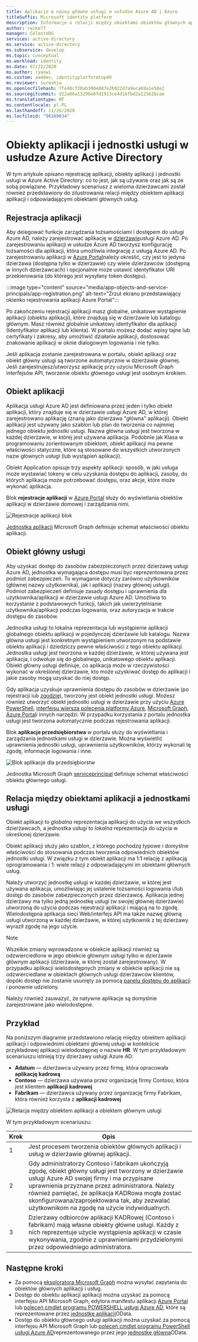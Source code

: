 ```yaml
---
title: Aplikacje & nazwy główne usługi w usłudze Azure AD | Azure
titleSuffix: Microsoft identity platform
description: Informacje o relacji między obiektami obiektów głównych aplikacji i usług w Azure Active Directory.
author: rwike77
manager: CelesteDG
services: active-directory
ms.service: active-directory
ms.subservice: develop
ms.topic: conceptual
ms.workload: identity
ms.date: 07/22/2020
ms.author: ryanwi
ms.custom: aaddev, identityplatformtop40
ms.reviewer: sureshja
ms.openlocfilehash: 7fe48cf28ab3004087e2b022d7a9eca69a1e58e2
ms.sourcegitcommit: d22a86a1329be8fd1913ce4d1bfbd2a125b2bcae
ms.translationtype: MT
ms.contentlocale: pl-PL
ms.lasthandoff: 11/26/2020
ms.locfileid: "96169634"
---
```

# <a name="application-and-service-principal-objects-in-azure-active-directory"></a>Obiekty aplikacji i jednostki usługi w usłudze Azure Active Directory

W tym artykule opisano rejestrację aplikacji, obiekty aplikacji i jednostki usługi w Azure Active Directory: co to jest, jak są używane oraz jak są ze sobą powiązane. Przykładowy scenariusz z wieloma dzierżawcami został również przedstawiony do zilustrowania relacji między obiektem aplikacji aplikacji i odpowiadającymi obiektami głównych usług.

## <a name="application-registration"></a>Rejestracja aplikacji
Aby delegować funkcje zarządzania tożsamościami i dostępem do usługi Azure AD, należy zarejestrować aplikację w [dzierżawie](developer-glossary.md#tenant)usługi Azure AD. Po zarejestrowaniu aplikacji w usłudze Azure AD tworzysz konfigurację tożsamości dla aplikacji, która umożliwia integrację z usługą Azure AD. Po zarejestrowaniu aplikacji w [Azure Portal][AZURE-Portal]należy określić, czy jest to jedyna dzierżawa (dostępna tylko w dzierżawie) czy wiele dzierżawców (dostępną w innych dzierżawcach) i opcjonalnie może ustawić identyfikator URI przekierowania (do którego jest wysyłany token dostępu).

:::image type="content" source="media/app-objects-and-service-principals/app-registration.png" alt-text="Zrzut ekranu przedstawiający okienko rejestrowania aplikacji Azure Portal":::

Po zakończeniu rejestracji aplikacji masz globalne, unikatowe wystąpienie aplikacji (obiektu aplikacji), które znajdują się w dzierżawie lub katalogu głównym.  Masz również globalnie unikatowy identyfikator dla aplikacji (Identyfikator aplikacji lub klienta).  W portalu możesz dodać wpisy tajne lub certyfikaty i zakresy, aby umożliwić działanie aplikacji, dostosować znakowanie aplikacji w oknie dialogowym logowania i nie tylko.

Jeśli aplikacja zostanie zarejestrowana w portalu, obiekt aplikacji oraz obiekt główny usługi są tworzone automatycznie w dzierżawie głównej.  Jeśli zarejestrujesz/utworzysz aplikację przy użyciu Microsoft Graph interfejsów API, tworzenie obiektu głównego usługi jest osobnym krokiem.

## <a name="application-object"></a>Obiekt aplikacji
Aplikacja usługi Azure AD jest definiowana przez jeden i tylko obiekt aplikacji, który znajduje się w dzierżawie usługi Azure AD, w której zarejestrowano aplikację (znaną jako dzierżawa "główna" aplikacji).  Obiekt aplikacji jest używany jako szablon lub plan do tworzenia co najmniej jednego obiektu jednostki usługi.  Nazwa główna usługi jest tworzona w każdej dzierżawie, w której jest używana aplikacja. Podobnie jak Klasa w programowaniu zorientowanym obiektom, obiekt aplikacji ma pewne właściwości statyczne, które są stosowane do wszystkich utworzonych nazw głównych usługi (lub wystąpień aplikacji).

Obiekt Application opisuje trzy aspekty aplikacji: sposób, w jaki usługa może wystawiać tokeny w celu uzyskania dostępu do aplikacji, zasoby, do których aplikacja może potrzebować dostępu, oraz akcje, które może wykonać aplikacja.

Blok **rejestracje aplikacji** w [Azure Portal][AZURE-Portal] służy do wyświetlania obiektów aplikacji w dzierżawie domowej i zarządzania nimi.

![Rejestracje aplikacji blok](./media/app-objects-and-service-principals/app-registrations-blade.png)

[Jednostka aplikacji][MS-Graph-App-Entity] Microsoft Graph definiuje schemat właściwości obiektu aplikacji.

## <a name="service-principal-object"></a>Obiekt główny usługi
Aby uzyskać dostęp do zasobów zabezpieczonych przez dzierżawę usługi Azure AD, jednostka wymagająca dostępu musi być reprezentowana przez podmiot zabezpieczeń. To wymaganie dotyczy zarówno użytkowników (głównej nazwy użytkownika), jak i aplikacji (nazwy głównej usługi). Podmiot zabezpieczeń definiuje zasady dostępu i uprawnienia dla użytkownika/aplikacji w dzierżawie usługi Azure AD. Umożliwia to korzystanie z podstawowych funkcji, takich jak uwierzytelnianie użytkownika/aplikacji podczas logowania, oraz autoryzacja w trakcie dostępu do zasobów.

Jednostka usługi to lokalna reprezentacja lub wystąpienie aplikacji globalnego obiektu aplikacji w pojedynczej dzierżawie lub katalogu. Nazwa główna usługi jest konkretnym wystąpieniem utworzonym na podstawie obiektu aplikacji i dziedziczy pewne właściwości z tego obiektu aplikacji.  Jednostka usługi jest tworzona w każdej dzierżawie, w której używana jest aplikacja, i odwołuje się do globalnego, unikatowego obiektu aplikacji.  Obiekt główny usługi definiuje, co aplikacja może w rzeczywistości wykonać w określonej dzierżawie, kto może uzyskiwać dostęp do aplikacji i jakie zasoby mogą uzyskać do niej dostęp.

Gdy aplikacja uzyskuje uprawnienia dostępu do zasobów w dzierżawie (po rejestracji lub [zgodzie](developer-glossary.md#consent)), tworzony jest obiekt jednostki usługi. Możesz również utworzyć obiekt jednostki usługi w dzierżawie przy użyciu [Azure PowerShell](howto-authenticate-service-principal-powershell.md), [interfejsu wiersza polecenia platformy Azure](/cli/azure/create-an-azure-service-principal-azure-cli?view=azure-cli-latest), [Microsoft Graph](/graph/api/serviceprincipal-post-serviceprincipals?view=graph-rest-1.0&tabs=http), [Azure Portal][AZURE-Portal]i innych narzędzi.  W przypadku korzystania z portalu jednostka usługi jest tworzona automatycznie podczas rejestrowania aplikacji.

Blok **aplikacje przedsiębiorstwa** w portalu służy do wyświetlania i zarządzania jednostkami usługi w dzierżawie. Można wyświetlić uprawnienia jednostki usługi, uprawnienia użytkowników, którzy wykonali tę zgodę, informacje logowania i inne.

![Blok aplikacje dla przedsiębiorstw](./media/app-objects-and-service-principals/enterprise-apps-blade.png)

Jednostka Microsoft Graph [serviceprincipal][MS-Graph-Sp-Entity] definiuje schemat właściwości obiektu głównego usługi.

## <a name="relationship-between-application-objects-and-service-principals"></a>Relacja między obiektami aplikacji a jednostkami usługi

Obiekt aplikacji to *globalna* reprezentacja aplikacji do użycia we wszystkich dzierżawcach, a jednostka usługi to *lokalna* reprezentacja do użycia w określonej dzierżawie.

Obiekt aplikacji służy jako szablon, z którego *pochodzą* typowe i domyślne właściwości do stosowania podczas tworzenia odpowiednich obiektów jednostki usługi. W związku z tym obiekt aplikacji ma 1:1 relację z aplikacją oprogramowania i 1: wiele relacji z odpowiadającymi im obiektami głównych usług.

Należy utworzyć jednostkę usługi w każdej dzierżawie, w której jest używana aplikacja, umożliwiając jej ustalenie tożsamości logowania i/lub dostęp do zasobów zabezpieczonych przez dzierżawcę. Aplikacja jednej dzierżawy ma tylko jedną jednostkę usługi (w swojej głównej dzierżawie) utworzoną do użycia podczas rejestracji aplikacji i mającą na to zgodę. Wielodostępna aplikacja sieci Web/interfejs API ma także nazwę główną usługi utworzoną w każdej dzierżawie, w której użytkownik z tej dzierżawy wyraził zgodę na jego użycie.

> [!NOTE]
> Wszelkie zmiany wprowadzone w obiekcie aplikacji również są odzwierciedlone w jego obiekcie głównym usługi tylko w dzierżawie głównym aplikacji (dzierżawie, w której został zarejestrowany). W przypadku aplikacji wielodostępnych zmiany w obiekcie aplikacji nie są odzwierciedlane w obiektach głównych usługi dzierżawców klientów, dopóki dostęp nie zostanie usunięty za pomocą [panelu dostępu do aplikacji](https://myapps.microsoft.com) i ponownie udzielony.
>
> Należy również zauważyć, że natywne aplikacje są domyślnie zarejestrowane jako wielodostępne.

## <a name="example"></a>Przykład

Na poniższym diagramie przedstawiono relację między obiektem aplikacji aplikacji i odpowiednimi obiektami głównej usługi w kontekście przykładowej aplikacji wielodostępnej o nazwie **HR**. W tym przykładowym scenariuszu istnieją trzy dzierżawy usługi Azure AD:

- **Adatum** — dzierżawca używany przez firmę, która opracowała **aplikację kadrową**
- **Contoso** — dzierżawa używana przez organizację firmy Contoso, która jest klientem **aplikacji kadrowej**
- **Fabrikam** — dzierżawca używany przez organizację firmy Fabrikam, która również korzysta z **aplikacji kadrowej**

![Relacja między obiektem aplikacji a obiektem głównym usługi](./media/app-objects-and-service-principals/application-objects-relationship.svg)

W tym przykładowym scenariuszu:

| Krok | Opis |
|------|-------------|
| 1    | Jest procesem tworzenia obiektów głównych aplikacji i usług w dzierżawie głównej aplikacji. |
| 2    | Gdy administratorzy Contoso i fabrikam ukończyją zgodę, obiekt główny usługi jest tworzony w dzierżawie usługi Azure AD swojej firmy i ma przypisane uprawnienia przyznane przez administratora. Należy również pamiętać, że aplikacja KADRowa mogła zostać skonfigurowana/zaprojektowana tak, aby zezwalać użytkownikom na zgodę na użycie indywidualnych. |
| 3    | Dzierżawy odbiorców aplikacji KADRowej (Contoso i fabrikam) mają własne obiekty główne usługi. Każdy z nich reprezentuje użycie wystąpienia aplikacji w czasie wykonywania, zgodnie z uprawnieniami przydzielonymi przez odpowiedniego administratora. |

## <a name="next-steps"></a>Następne kroki

- Za pomocą [eksploratora Microsoft Graph](https://developer.microsoft.com/graph/graph-explorer) można wysyłać zapytania do obiektów głównych aplikacji i usług.
- Dostęp do obiektu aplikacji aplikacji można uzyskać za pomocą interfejsu API Microsoft Graph, edytora manifestu aplikacji [Azure Portal][AZURE-Portal] lub [poleceń cmdlet programu POWERSHELL usługi Azure AD](/powershell/azure/?view=azureadps-2.0), które są reprezentowane przez [jednostkę aplikacji][MS-Graph-App-Entity]OData.
- Dostęp do obiektu głównego usługi aplikacji można uzyskać za pomocą interfejsu API Microsoft Graph lub [poleceń cmdlet programu PowerShell usługi Azure AD](/powershell/azure/?view=azureadps-2.0)reprezentowanego przez jego [jednostkę główną][MS-Graph-Sp-Entity]OData.

<!--Image references-->

<!--Reference style links -->
[MS-Graph-App-Entity]: /graph/api/resources/application
[MS-Graph-Sp-Entity]: /graph/api/resources/serviceprincipal
[AZURE-Portal]: https://portal.azure.com
